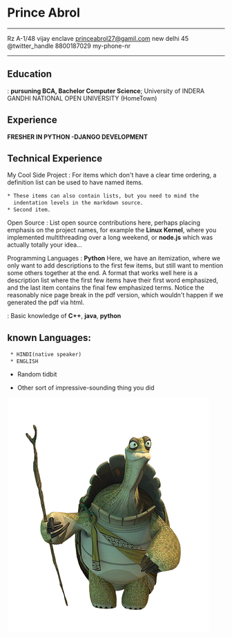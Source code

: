 Prince Abrol
============

-------------------     ----------------------------
Rz A-1/48 vijay enclave       princeabrol27@gamil.com
new delhi 45                          @twitter_handle
                               8800187029 my-phone-nr
-------------------     ----------------------------

Education
---------

:   **pursuning BCA, Bachelor Computer Science**; University of
    INDERA GANDHI NATIONAL OPEN UNIVERSITY (HomeTown)


Experience
----------

**FRESHER IN PYTHON -DJANGO DEVELOPMENT**

Technical Experience
--------------------

My Cool Side Project
:   For items which don't have a clear time ordering, a definition
    list can be used to have named items.

    * These items can also contain lists, but you need to mind the
      indentation levels in the markdown source.
    * Second item.

Open Source
:   List open source contributions here, perhaps placing emphasis on
    the project names, for example the **Linux Kernel**, where you
    implemented multithreading over a long weekend, or **node.js**
     which was actually totally
    your idea...

Programming Languages
:   **Python** Here, we have an itemization, where we only want
    to add descriptions to the first few items, but still want to
    mention some others together at the end. A format that works well
    here is a description list where the first few items have their
    first word emphasized, and the last item contains the final few
    emphasized terms. Notice the reasonably nice page break in the pdf
    version, which wouldn't happen if we generated the pdf via html.

:   Basic knowledge of **C++**, **java**, **python**

[my git account is ==]: https://github.com/princeabrol027/first/edit/master/README.md

known Languages:
----------------------------------------

     * HINDI(native speaker)
     * ENGLISH
  

* Random tidbit

* Other sort of impressive-sounding thing you did

![here](2cd43b_e6c1002821574589953668597675b452_mv2.png)

